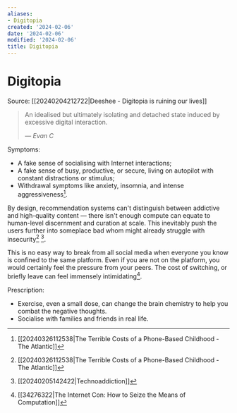 ```yaml
---
aliases:
- Digitopia
created: '2024-02-06'
date: '2024-02-06'
modified: '2024-02-06'
title: Digitopia
---
```


# Digitopia

Source: [[20240204212722|Deeshee - Digitopia is ruining our lives]]

> An idealised but ultimately isolating and detached state induced by excessive digital interaction.
>
> — *Evan C*

Symptoms:
- A fake sense of socialising with Internet interactions;
- A fake sense of busy, productive, or secure, living on autopilot with constant distractions or stimulus;
- Withdrawal symptoms like anxiety, insomnia, and intense aggressiveness[^1].

By design, recommendation systems can't distinguish between addictive and high-quality content — there isn't enough compute can equate to human-level discernment and curation at scale. This inevitably push the users further into someplace bad whom might already struggle with insecurity[^1] [^3].

This is no easy way to break from all social media when everyone you know is confined to the same platform. Even if you are not on the platform, you would certainly feel the pressure from your peers. The cost of switching, or briefly leave can feel immensely intimidating[^2].

Prescription:
- Exercise, even a small dose, can change the brain chemistry to help you combat the negative thoughts.
- Socialise with families and friends in real life.

[^1]: [[20240326112538|The Terrible Costs of a Phone-Based Childhood - The Atlantic]]
[^2]: [[34276322|The Internet Con: How to Seize the Means of Computation]]
[^3]: [[20240205142422|Technoaddiction]]